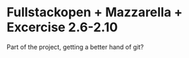 # Fullstackopen  + Mazzarella + Excercise 2.6-2.10

Part of the project, getting a better hand of git?
